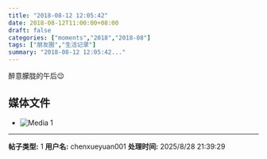 ```yaml
---
title: "2018-08-12 12:05:42"
date: 2018-08-12T11:00:00+08:00
draft: false
categories: ["moments","2018","2018-08"]
tags: ["朋友圈","生活记录"]
summary: "2018-08-12 12:05:42..."
---
```


醉意朦胧的午后😌

## 媒体文件

- ![Media 1](/Moments/photos/2018-08-12/201808121205420.jpg)

---

**帖子类型:** 1
**用户名:** chenxueyuan001
**处理时间:** 2025/8/28 21:39:29